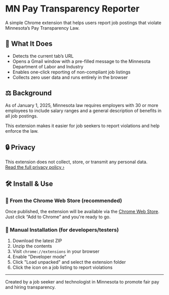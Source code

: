 # MN Pay Transparency Reporter

A simple Chrome extension that helps users report job postings that violate Minnesota’s Pay Transparency Law.

## 📌 What It Does

- Detects the current tab’s URL
- Opens a Gmail window with a pre-filled message to the Minnesota Department of Labor and Industry
- Enables one-click reporting of non-compliant job listings
- Collects zero user data and runs entirely in the browser

## ⚖️ Background

As of January 1, 2025, Minnesota law requires employers with 30 or more employees to include salary ranges and a general description of benefits in all job postings.

This extension makes it easier for job seekers to report violations and help enforce the law.

## 🔒 Privacy

This extension does not collect, store, or transmit any personal data.  
[Read the full privacy policy ›](privacy-policy.html)


## 🛠️ Install & Use

### 🔗 From the Chrome Web Store (recommended)

Once published, the extension will be available via the [Chrome Web Store](#). Just click “Add to Chrome” and you're ready to go.


### 🧪 Manual Installation (for developers/testers)

1. Download the latest ZIP
2. Unzip the contents
3. Visit `chrome://extensions` in your browser
4. Enable "Developer mode"
5. Click "Load unpacked" and select the extension folder
6. Click the icon on a job listing to report violations


---

Created by a job seeker and technologist in Minnesota to promote fair pay and hiring transparency.
